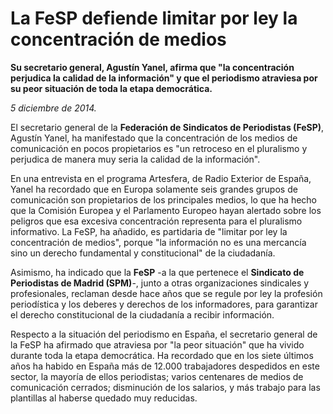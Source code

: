 # La FeSP defiende limitar por ley la concentración de medios

**Su secretario general, Agustín Yanel, afirma que "la concentración perjudica la calidad de la información" y que el periodismo atraviesa por su peor situación de toda la etapa democrática.**

*5 diciembre de 2014.*

El secretario general de la **Federación de Sindicatos de Periodistas (FeSP)**, Agustín Yanel, ha manifestado que la concentración de los medios de comunicación en pocos propietarios es "un retroceso en el pluralismo y perjudica de manera muy seria la calidad de la información".

En una entrevista en el programa Artesfera, de Radio Exterior de España, Yanel ha recordado que en Europa solamente seis grandes grupos de comunicación son propietarios de los principales medios, lo que ha hecho que la Comisión Europea y el Parlamento Europeo hayan alertado sobre los peligros que esa excesiva concentración representa para el pluralismo informativo. La FeSP, ha añadido, es partidaria de "limitar por ley la concentración de medios", porque "la información no es una mercancía sino un derecho fundamental y constitucional" de la ciudadanía.

Asimismo, ha indicado que la **FeSP** -a la que pertenece el **Sindicato de Periodistas de Madrid (SPM)**-, junto a otras organizaciones sindicales y profesionales, reclaman desde hace años que se regule por ley la profesión periodística y los deberes y derechos de los informadores, para garantizar el derecho constitucional de la ciudadanía a recibir información.

Respecto a la situación del periodismo en España, el secretario general de la FeSP ha afirmado que atraviesa por "la peor situación" que ha vivido durante toda la etapa democrática. Ha recordado que en los siete últimos años ha habido en España más de 12.000 trabajadores despedidos en este sector, la mayoría de ellos periodistas; varios centenares de medios de comunicación cerrados; disminución de los salarios, y más trabajo para las plantillas al haberse quedado muy reducidas.
